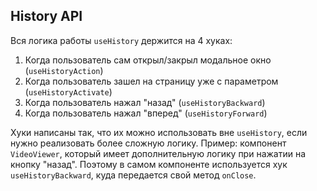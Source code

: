 ## History API

Вся логика работы `useHistory` держится на 4 хуках:
1. Когда пользователь сам открыл/закрыл модальное окно (`useHistoryAction`)
2. Когда пользователь зашел на страницу уже с параметром (`useHistoryActivate`)
3. Когда пользователь нажал "назад" (`useHistoryBackward`)
4. Когда пользователь нажал "вперед" (`useHistoryForward`)

Хуки написаны так, что их можно использовать вне `useHistory`, если нужно реализовать более сложную логику.
Пример: компонент `VideoViewer`, который имеет дополнительную логику при нажатии на кнопку "назад".
Поэтому в самом компоненте используется хук `useHistoryBackward`, куда передается свой метод `onClose`.
